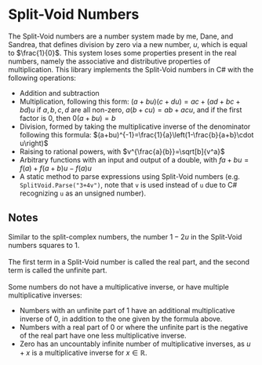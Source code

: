 # Split-Void Numbers
 
The Split-Void numbers are a number system made by me, Dane, and Sandrea, that defines division by zero via a new number, $u$, which is equal to $\frac{1}{0}$.  This system loses some properties present in the real numbers, namely the associative and distributive properties of multiplication.  This library implements the Split-Void numbers in C# with the following operations:

* Addition and subtraction
* Multiplication, following this form: $(a+bu)(c+du)=ac+(ad+bc+bd)u$ if $a,b,c,d$ are all non-zero, $a(b+cu)=ab+acu$, and if the first factor is $0$, then $0(a+bu)=b$
* Division, formed by taking the multiplicative inverse of the denominator following this formula: $(a+bu)^{-1}=\frac{1}{a}\left(1-\frac{b}{a+b}\cdot u\right)$
* Raising to rational powers, with $v^{\frac{a}{b}}=\sqrt[b]{v^a}$
* Arbitrary functions with an input and output of a double, with $f{a+bu}=f(a)+f(a+b)u-f(a)u$
* A static method to parse expressions using Split-Void numbers (e.g. `SplitVoid.Parse("3+4v")`, note that `v` is used instead of `u` due to C# recognizing `u` as an unsigned number).

## Notes

Similar to the split-complex numbers, the number $1-2u$ in the Split-Void numbers squares to $1$.<br>
<br>
The first term in a Split-Void number is called the real part, and the second term is called the unfinite part.<br>
<br>
Some numbers do not have a multiplicative inverse, or have multiple multiplicative inverses:

* Numbers with an unfinite part of $1$ have an additional multiplicative inverse of $0$, in addition to the one given by the formula above.
* Numbers with a real part of $0$ or where the unfinite part is the negative of the real part have one less multiplicative inverse.
* Zero has an uncountably infinite number of multiplicative inverses, as $u+x$ is a multiplicative inverse for $x\in\mathbb{R}$.
